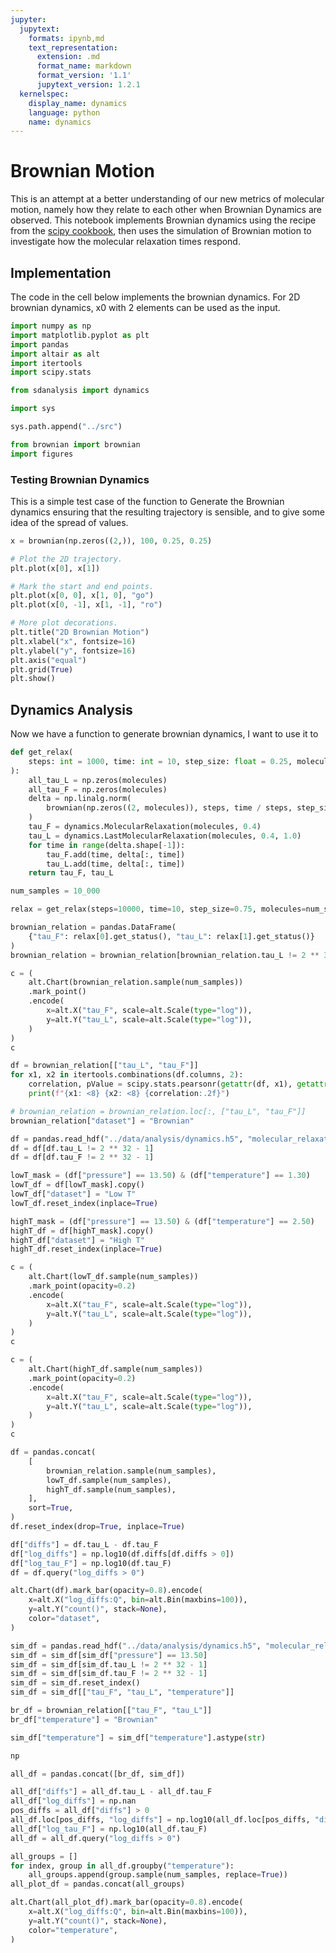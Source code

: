 ```yaml
---
jupyter:
  jupytext:
    formats: ipynb,md
    text_representation:
      extension: .md
      format_name: markdown
      format_version: '1.1'
      jupytext_version: 1.2.1
  kernelspec:
    display_name: dynamics
    language: python
    name: dynamics
---
```


Brownian Motion
===============

This is an attempt at a better understanding of our new metrics of molecular motion,
namely how they relate to each other when Brownian Dynamics are observed.
This notebook implements Brownian dynamics using the recipe from the [scipy cookbook]( http://scipy-cookbook.readthedocs.io/items/BrownianMotion.html),
then uses the simulation of Brownian motion to investigate
how the molecular relaxation times respond.


Implementation
--------------

The code in the cell below implements the brownian dynamics.
For 2D brownian dynamics, x0 with 2 elements can be used as the input.

```python
import numpy as np
import matplotlib.pyplot as plt
import pandas
import altair as alt
import itertools
import scipy.stats

from sdanalysis import dynamics

import sys

sys.path.append("../src")

from brownian import brownian
import figures
```

### Testing Brownian Dynamics

This is a simple test case of the function to Generate the Brownian dynamics
ensuring that the resulting trajectory is sensible,
and to give some idea of the spread of values.

```python
x = brownian(np.zeros((2,)), 100, 0.25, 0.25)
```

```python
# Plot the 2D trajectory.
plt.plot(x[0], x[1])

# Mark the start and end points.
plt.plot(x[0, 0], x[1, 0], "go")
plt.plot(x[0, -1], x[1, -1], "ro")

# More plot decorations.
plt.title("2D Brownian Motion")
plt.xlabel("x", fontsize=16)
plt.ylabel("y", fontsize=16)
plt.axis("equal")
plt.grid(True)
plt.show()
```

Dynamics Analysis
-----------------

Now we have a function to generate brownian dynamics,
I want to use it to

```python
def get_relax(
    steps: int = 1000, time: int = 10, step_size: float = 0.25, molecules: int = 2000
):
    all_tau_L = np.zeros(molecules)
    all_tau_F = np.zeros(molecules)
    delta = np.linalg.norm(
        brownian(np.zeros((2, molecules)), steps, time / steps, step_size), axis=0
    )
    tau_F = dynamics.MolecularRelaxation(molecules, 0.4)
    tau_L = dynamics.LastMolecularRelaxation(molecules, 0.4, 1.0)
    for time in range(delta.shape[-1]):
        tau_F.add(time, delta[:, time])
        tau_L.add(time, delta[:, time])
    return tau_F, tau_L
```


```python
num_samples = 10_000
```

```python
relax = get_relax(steps=10000, time=10, step_size=0.75, molecules=num_samples)
```

```python
brownian_relation = pandas.DataFrame(
    {"tau_F": relax[0].get_status(), "tau_L": relax[1].get_status()}
)
brownian_relation = brownian_relation[brownian_relation.tau_L != 2 ** 32 - 1]
```

```python
c = (
    alt.Chart(brownian_relation.sample(num_samples))
    .mark_point()
    .encode(
        x=alt.X("tau_F", scale=alt.Scale(type="log")),
        y=alt.Y("tau_L", scale=alt.Scale(type="log")),
    )
)
c
```

```python
df = brownian_relation[["tau_L", "tau_F"]]
for x1, x2 in itertools.combinations(df.columns, 2):
    correlation, pValue = scipy.stats.pearsonr(getattr(df, x1), getattr(df, x2))
    print(f"{x1: <8} {x2: <8} {correlation:.2f}")
```

```python
# brownian_relation = brownian_relation.loc[:, ["tau_L", "tau_F"]]
brownian_relation["dataset"] = "Brownian"

df = pandas.read_hdf("../data/analysis/dynamics.h5", "molecular_relaxations")
df = df[df.tau_L != 2 ** 32 - 1]
df = df[df.tau_F != 2 ** 32 - 1]

lowT_mask = (df["pressure"] == 13.50) & (df["temperature"] == 1.30)
lowT_df = df[lowT_mask].copy()
lowT_df["dataset"] = "Low T"
lowT_df.reset_index(inplace=True)

highT_mask = (df["pressure"] == 13.50) & (df["temperature"] == 2.50)
highT_df = df[highT_mask].copy()
highT_df["dataset"] = "High T"
highT_df.reset_index(inplace=True)
```

```python
c = (
    alt.Chart(lowT_df.sample(num_samples))
    .mark_point(opacity=0.2)
    .encode(
        x=alt.X("tau_F", scale=alt.Scale(type="log")),
        y=alt.Y("tau_L", scale=alt.Scale(type="log")),
    )
)
c
```

```python
c = (
    alt.Chart(highT_df.sample(num_samples))
    .mark_point(opacity=0.2)
    .encode(
        x=alt.X("tau_F", scale=alt.Scale(type="log")),
        y=alt.Y("tau_L", scale=alt.Scale(type="log")),
    )
)
c
```

```python
df = pandas.concat(
    [
        brownian_relation.sample(num_samples),
        lowT_df.sample(num_samples),
        highT_df.sample(num_samples),
    ],
    sort=True,
)
df.reset_index(drop=True, inplace=True)
```

```python
df["diffs"] = df.tau_L - df.tau_F
df["log_diffs"] = np.log10(df.diffs[df.diffs > 0])
df["log_tau_F"] = np.log10(df.tau_F)
df = df.query("log_diffs > 0")
```

```python
alt.Chart(df).mark_bar(opacity=0.8).encode(
    x=alt.X("log_diffs:Q", bin=alt.Bin(maxbins=100)),
    y=alt.Y("count()", stack=None),
    color="dataset",
)
```

```python
sim_df = pandas.read_hdf("../data/analysis/dynamics.h5", "molecular_relaxations")
sim_df = sim_df[sim_df["pressure"] == 13.50]
sim_df = sim_df[sim_df.tau_L != 2 ** 32 - 1]
sim_df = sim_df[sim_df.tau_F != 2 ** 32 - 1]
sim_df = sim_df.reset_index()
sim_df = sim_df[["tau_F", "tau_L", "temperature"]]
```

```python
br_df = brownian_relation[["tau_F", "tau_L"]]
br_df["temperature"] = "Brownian"
```

```python
sim_df["temperature"] = sim_df["temperature"].astype(str)
```

```python
np
```

```python
all_df = pandas.concat([br_df, sim_df])
```

```python
all_df["diffs"] = all_df.tau_L - all_df.tau_F
all_df["log_diffs"] = np.nan
pos_diffs = all_df["diffs"] > 0
all_df.loc[pos_diffs, "log_diffs"] = np.log10(all_df.loc[pos_diffs, "diffs"])
all_df["log_tau_F"] = np.log10(all_df.tau_F)
all_df = all_df.query("log_diffs > 0")
```

```python
all_groups = []
for index, group in all_df.groupby("temperature"):
    all_groups.append(group.sample(num_samples, replace=True))
all_plot_df = pandas.concat(all_groups)
```

```python
alt.Chart(all_plot_df).mark_bar(opacity=0.8).encode(
    x=alt.X("log_diffs:Q", bin=alt.Bin(maxbins=100)),
    y=alt.Y("count()", stack=None),
    color="temperature",
)
```

```python

```
